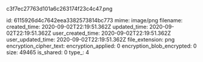 c3f7ec27763d101a6c263174f23c4c47.png

id: 6115926d4c7642eea3382573814bc773
mime: image/png
filename: 
created_time: 2020-09-02T22:19:51.362Z
updated_time: 2020-09-02T22:19:51.362Z
user_created_time: 2020-09-02T22:19:51.362Z
user_updated_time: 2020-09-02T22:19:51.362Z
file_extension: png
encryption_cipher_text: 
encryption_applied: 0
encryption_blob_encrypted: 0
size: 49465
is_shared: 0
type_: 4